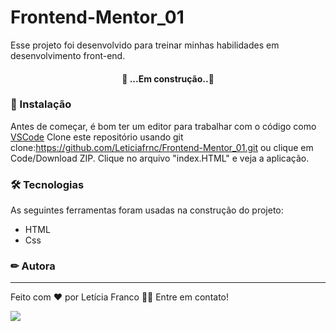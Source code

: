 

# Frontend-Mentor_01
 Esse projeto foi desenvolvido para treinar minhas habilidades em desenvolvimento front-end. 

<h4 align="center"> 
🚧 ...Em construção..🚧
</h4>

### 🏁 Instalação

Antes de começar, é bom ter um editor para trabalhar com o código como [VSCode](https://code.visualstudio.com/)
Clone este repositório usando git clone:https://github.com/Leticiafrnc/Frontend-Mentor_01.git ou clique em Code/Download ZIP. Clique no arquivo "index.HTML" e veja a aplicação.

### 🛠 Tecnologias

As seguintes ferramentas foram usadas na construção do projeto:

- HTML
- Css


### ✏ Autora
---

Feito com ❤️ por Letícia Franco 👋🏽 Entre em contato!

 [<img src="https://img.shields.io/badge/linkedin-%230077B5.svg?&style=for-the-badge&logo=linkedin&logoColor=white" />](https://www.linkedin.com/in/leticiafrnc//) 
